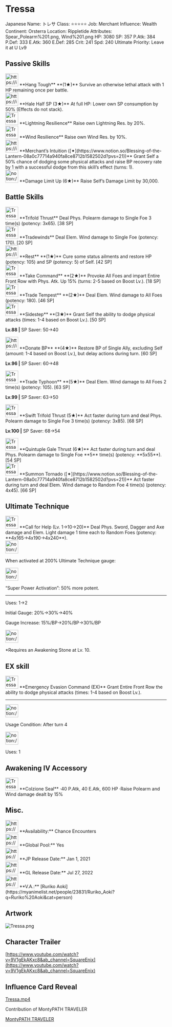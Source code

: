 # Tressa

Japanese Name: トレサ
Class: ⭐️⭐️⭐️⭐️⭐️
Job: Merchant
Influence: Wealth
Continent: Orsterra
Location: Rippletide
Attributes: Spear_Polearm%201.png, Wind%201.png
HP: 3080
SP: 357
P.Atk: 384
P.Def: 333
E.Atk: 360
E.Def: 285
Crit: 241
Spd: 240
Ultimate Priority: Leave it at U Lv9

## Passive Skills

<aside>
<img src="https://img.game8.jp/6930246/2fa4ccbe0b4deace4bfec585fc84cb54.png/show" alt="https://img.game8.jp/6930246/2fa4ccbe0b4deace4bfec585fc84cb54.png/show" width="40px" /> **Hang Tough** **(1★)**
Survive an otherwise lethal attack with 1 HP remaining once per battle.

</aside>

<aside>
<img src="https://img.game8.jp/7217332/b01417a0bfe8a3ecc2e6ac60df45fb5b.png/show" alt="https://img.game8.jp/7217332/b01417a0bfe8a3ecc2e6ac60df45fb5b.png/show" width="40px" /> **Hale Half SP (3★)**
At full HP: Lower own SP consumption by 50% (Effects do not stack).

</aside>

<aside>
<img src="Tressa%2032ebb4b2b9b74f599fddb0edc5777a59/Lightning_Resilience.png" alt="Tressa%2032ebb4b2b9b74f599fddb0edc5777a59/Lightning_Resilience.png" width="40px" /> **Lightning Resilience**
Raise own Lightning Res. by 20%.

</aside>

<aside>
<img src="Tressa%2032ebb4b2b9b74f599fddb0edc5777a59/Wind_Resilience.png" alt="Tressa%2032ebb4b2b9b74f599fddb0edc5777a59/Wind_Resilience.png" width="40px" /> **Wind Resilience**
Raise own Wind Res. by 10%.

</aside>

<aside>
<img src="https://img.game8.jp/8426630/df9d015f17aeb6f6c8085c59e42cc131.png/show" alt="https://img.game8.jp/8426630/df9d015f17aeb6f6c8085c59e42cc131.png/show" width="40px" /> **Merchant’s Intuition ([✦](https://www.notion.so/Blessing-of-the-Lantern-08a0c77714a940fa8ce8712b1582502d?pvs=21))**
Grant Self a 50% chance of dodging some physical attacks and raise BP recovery rate by 1 with a successful dodge from this skill’s effect (turns: 1).

</aside>

<aside>
<img src="notion://custom_emoji/2482af5e-3bb7-4af8-a110-df4150e44521/17debbc6-5396-80a6-933a-007af3a7f551" alt="notion://custom_emoji/2482af5e-3bb7-4af8-a110-df4150e44521/17debbc6-5396-80a6-933a-007af3a7f551" width="40px" /> **Damage Limit Up (6★)**
Raise Self’s Damage Limit by 30,000.

</aside>

## Battle Skills

<aside>
<img src="Tressa%2032ebb4b2b9b74f599fddb0edc5777a59/Spear_Polearm.png" alt="Tressa%2032ebb4b2b9b74f599fddb0edc5777a59/Spear_Polearm.png" width="40px" /> **Trifold Thrust**
Deal Phys. Polearm damage to Single Foe 3 time(s) (potency: 3x65). [38 SP]

</aside>

<aside>
<img src="Tressa%2032ebb4b2b9b74f599fddb0edc5777a59/Wind.png" alt="Tressa%2032ebb4b2b9b74f599fddb0edc5777a59/Wind.png" width="40px" /> **Tradewinds**
Deal Elem. Wind damage to Single Foe (potency: 170). [20 SP]

</aside>

<aside>
<img src="https://img.game8.jp/6909197/4eaa54be6aac9c9c4a1b006531ef1771.png/show" alt="https://img.game8.jp/6909197/4eaa54be6aac9c9c4a1b006531ef1771.png/show" width="40px" /> **Rest** **(1★)**
Cure some status ailments and restore HP (potency: 105) and SP (potency: 5) of Self. [42 SP]

</aside>

<aside>
<img src="Tressa%2032ebb4b2b9b74f599fddb0edc5777a59/Incite.png" alt="Tressa%2032ebb4b2b9b74f599fddb0edc5777a59/Incite.png" width="40px" /> **Take Command** **(2★)**
Provoke All Foes and impart Entire Front Row with Phys. Atk. Up 15% (turns: 2-5 based on Boost Lv.). [18 SP]

</aside>

<aside>
<img src="Tressa%2032ebb4b2b9b74f599fddb0edc5777a59/Wind%201.png" alt="Tressa%2032ebb4b2b9b74f599fddb0edc5777a59/Wind%201.png" width="40px" /> **Trade Tempest** **(2★)**
Deal Elem. Wind damage to All Foes (potency: 180). [46 SP]

</aside>

<aside>
<img src="Tressa%2032ebb4b2b9b74f599fddb0edc5777a59/Sidesstep.png" alt="Tressa%2032ebb4b2b9b74f599fddb0edc5777a59/Sidesstep.png" width="40px" /> **Sidestep** **(3★)**
Grant Self the ability to dodge physical attacks (times: 1-4 based on Boost Lv.). [50 SP]

**Lv.88 |** SP Saver: 50→40

</aside>

<aside>
<img src="https://img.game8.jp/6909197/4eaa54be6aac9c9c4a1b006531ef1771.png/show" alt="https://img.game8.jp/6909197/4eaa54be6aac9c9c4a1b006531ef1771.png/show" width="40px" /> **Donate BP** **(4★)**
Restore BP of Single Ally, excluding Self (amount: 1-4 based on Boost Lv.), but delay actions during turn. [60 SP]

**Lv.96 |** SP Saver: 60→48

</aside>

<aside>
<img src="Tressa%2032ebb4b2b9b74f599fddb0edc5777a59/Wind%202.png" alt="Tressa%2032ebb4b2b9b74f599fddb0edc5777a59/Wind%202.png" width="40px" /> **Trade Typhoon** **(5★)**
Deal Elem. Wind damage to All Foes 2 time(s) (potency: 105). [63 SP]

**Lv.99 |** SP Saver: 63→50

</aside>

<aside>
<img src="Tressa%2032ebb4b2b9b74f599fddb0edc5777a59/Spear_Polearm%201.png" alt="Tressa%2032ebb4b2b9b74f599fddb0edc5777a59/Spear_Polearm%201.png" width="40px" /> **Swift Trifold Thrust (5★)**
Act faster during turn and deal Phys. Polearm damage to Single Foe 3 time(s) (potency: 3x85). [68 SP]

**Lv.100 |** SP Saver: 68→54

<aside>
<img src="Tressa%2032ebb4b2b9b74f599fddb0edc5777a59/Spear_Polearm%201.png" alt="Tressa%2032ebb4b2b9b74f599fddb0edc5777a59/Spear_Polearm%201.png" width="40px" /> **Quintuple Gale Thrust (6★)**
Act faster during turn and deal Phys. Polearm damage to Single Foe **5** time(s) (potency: **5x55**). [54 SP]

</aside>

</aside>

<aside>
<img src="Tressa%2032ebb4b2b9b74f599fddb0edc5777a59/Wind%202.png" alt="Tressa%2032ebb4b2b9b74f599fddb0edc5777a59/Wind%202.png" width="40px" /> **Summon Tornado ([✦](https://www.notion.so/Blessing-of-the-Lantern-08a0c77714a940fa8ce8712b1582502d?pvs=21))**
Act faster during turn and deal Elem. Wind damage to Random Foe 4 time(s) (potency: 4x45). [66 SP]

</aside>

## Ultimate Technique

<aside>
<img src="Tressa%2032ebb4b2b9b74f599fddb0edc5777a59/Flag.png" alt="Tressa%2032ebb4b2b9b74f599fddb0edc5777a59/Flag.png" width="40px" /> **Call for Help (Lv. 1→10→20)**
Deal Phys. Sword, Dagger and Axe damage and Elem. Light damage 1 time each to Random Foes (potency: **4x165→4x190→4x240**).

<aside>
<img src="notion://custom_emoji/2482af5e-3bb7-4af8-a110-df4150e44521/137ebbc6-5396-80a2-a199-007a067e9993" alt="notion://custom_emoji/2482af5e-3bb7-4af8-a110-df4150e44521/137ebbc6-5396-80a2-a199-007a067e9993" width="40px" />

When activated at 200% Ultimate Technique gauge:

<aside>
<img src="notion://custom_emoji/2482af5e-3bb7-4af8-a110-df4150e44521/193ebbc6-5396-8035-8eea-007a52e85f9d" alt="notion://custom_emoji/2482af5e-3bb7-4af8-a110-df4150e44521/193ebbc6-5396-8035-8eea-007a52e85f9d" width="40px" />

“Super Power Activation”: 50% more potent.

</aside>

</aside>

---

Uses:
1→2

Initial Gauge:
20%→30%→40%

Gauge Increase:
15%/BP→20%/BP→30%/BP

<aside>
<img src="notion://custom_emoji/2482af5e-3bb7-4af8-a110-df4150e44521/182ebbc6-5396-80af-9978-007ac248795b" alt="notion://custom_emoji/2482af5e-3bb7-4af8-a110-df4150e44521/182ebbc6-5396-80af-9978-007ac248795b" width="40px" />

*Requires an Awakening Stone at Lv. 10.

</aside>

</aside>

## EX skill

<aside>
<img src="Tressa%2032ebb4b2b9b74f599fddb0edc5777a59/Sidesstep%201.png" alt="Tressa%2032ebb4b2b9b74f599fddb0edc5777a59/Sidesstep%201.png" width="40px" /> **Emergency Evasion Command (EX)**
Grant Entire Front Row the ability to dodge physical attacks (times: 1-4 based on Boost Lv.).

---

<aside>
<img src="notion://custom_emoji/2482af5e-3bb7-4af8-a110-df4150e44521/137ebbc6-5396-802c-b9bc-007a54884b6f" alt="notion://custom_emoji/2482af5e-3bb7-4af8-a110-df4150e44521/137ebbc6-5396-802c-b9bc-007a54884b6f" width="40px" />

Usage Condition: After turn 4

</aside>

<aside>
<img src="notion://custom_emoji/2482af5e-3bb7-4af8-a110-df4150e44521/137ebbc6-5396-80ba-9f36-007a936447ac" alt="notion://custom_emoji/2482af5e-3bb7-4af8-a110-df4150e44521/137ebbc6-5396-80ba-9f36-007a936447ac" width="40px" />

Uses: 1

</aside>

</aside>

## Awakening IV Accessory

<aside>
<img src="Tressa%2032ebb4b2b9b74f599fddb0edc5777a59/Awakening_IV.png" alt="Tressa%2032ebb4b2b9b74f599fddb0edc5777a59/Awakening_IV.png" width="40px" /> **Colzione Seal**
·40 P.Atk, 40 E.Atk, 600 HP
·Raise Polearm and Wind damage dealt by 15%

</aside>

## Misc.

<aside>
<img src="https://www.notion.so/icons/gift_gray.svg" alt="https://www.notion.so/icons/gift_gray.svg" width="40px" /> **Availability:** Chance Encounters

</aside>

<aside>
<img src="https://www.notion.so/icons/globe_gray.svg" alt="https://www.notion.so/icons/globe_gray.svg" width="40px" /> **Global Pool:** Yes

</aside>

<aside>
<img src="https://www.notion.so/icons/calendar_red.svg" alt="https://www.notion.so/icons/calendar_red.svg" width="40px" /> **JP Release Date:**
Jan 1, 2021

</aside>

<aside>
<img src="https://www.notion.so/icons/calendar_blue.svg" alt="https://www.notion.so/icons/calendar_blue.svg" width="40px" /> **GL Release Date:**
Jul 27, 2022

</aside>

<aside>
<img src="https://www.notion.so/icons/microphone_gray.svg" alt="https://www.notion.so/icons/microphone_gray.svg" width="40px" /> **V.A.:** [Ruriko Aoki](https://myanimelist.net/people/23831/Ruriko_Aoki?q=Ruriko%20Aoki&cat=person)

</aside>

## Artwork

![Tressa.png](Tressa%2032ebb4b2b9b74f599fddb0edc5777a59/Tressa.png)

## Character Trailer

[https://www.youtube.com/watch?v=9V1gEkAKxc8&ab_channel=SquareEnix](https://www.youtube.com/watch?v=9V1gEkAKxc8&ab_channel=SquareEnix)

## Influence Card Reveal

[Tressa.mp4](Tressa%2032ebb4b2b9b74f599fddb0edc5777a59/Tressa.mp4)

Contribution of MontyPATH TRAVELER

[MontyPATH TRAVELER](https://www.youtube.com/@MontyPATHTRAVELER)